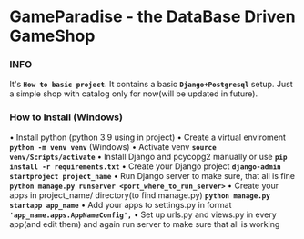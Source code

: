 # GameParadise - the DataBase Driven GameShop
### INFO
It's **`How to basic project`**. It contains a basic **`Django+Postgresql`** setup.
Just a simple shop with catalog only for now(will be updated in future).
### How to Install (Windows)
• Install python (python 3.9 using in project)
• Create a virtual enviroment **`python -m venv venv`** (Windows)
• Activate venv **`source venv/Scripts/activate`**
• Install Django and pcycopg2 manually or use **`pip install -r requirements.txt`**
• Create your Django project **`django-admin startproject project_name`**
• Run Django server to make sure, that all is fine **`python manage.py runserver <port_where_to_run_server>`**
• Create your apps in project_name/ directory(to find manage.py) **`python manage.py startapp app_name`**
• Add your apps to settings.py in format **`'app_name.apps.AppNameConfig',`**
• Set up urls.py and views.py in every app(and edit them) and again run server to make sure that all is working
